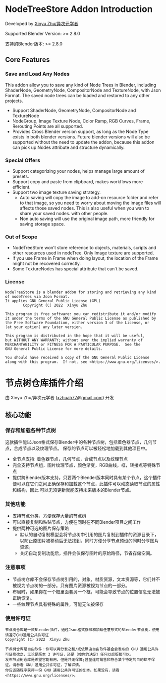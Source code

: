# NodeTreeStore Addon Introduction

Developed by [Xinyu Zhu/异次元学者](mailto:xzhuah77@gmail.com)

Supported Blender Version: >= 2.8.0 

支持的Blender版本: >= 2.8.0

## Core Features

### Save and Load Any Nodes
This addon allow you to save any kind of Node Trees in Blender,
including ShaderNode, GeometryNode, CompositorNode and TextureNode, with Json Format.
The saved node trees can be loaded and restored to any other projects.

* Support ShaderNode, GeometryNode, CompositorNode and TextureNode
* NodeGroup, Image Texture Node, Color Ramp, RGB Curves, Frame, Rerouting Points are all supported.
* Provides Cross Blender version support, as long as the Node Type exists in both blender versions. Future blender versions
will also be supported without the need to update the addon, because this addon can pick up Nodes attribute and structure dynamically.


### Special Offers

* Support categorizing your nodes, helps manage large amount of presets.
* Support copy and paste from clipboard, makes workflows more efficient.
* Support two image texture saving strategy.
    * Auto saving will copy the image to add-on resource folder and refer to that image, so you need to worry about moving the image files
    will affects those saved nodes. This is also useful when you wan to share your saved nodes.
    with other people.
    * Non auto saving will use the original image path, more friendly for saving storage space.
    
    
### Out of Scope

* NodeTreeStore won't store reference to objects, materials, scripts and other resources used in nodeTree. Only Image texture are supported.
* If you use Frame in Frame when doing layout, the location of the Frame might not be recovered correctly.
* Some TextureNodes has special attribute that can't be saved. 

### License

    NodeTreeStore is a blender addon for storing and retrieving any kind of nodeTrees via Json Format.
    It applies GNU General Public License (GPL)
            Copyright (C) 2022  Xinyu Zhu

    This program is free software: you can redistribute it and/or modify
    it under the terms of the GNU General Public License as published by
    the Free Software Foundation, either version 3 of the License, or
    (at your option) any later version.

    This program is distributed in the hope that it will be useful,
    but WITHOUT ANY WARRANTY; without even the implied warranty of
    MERCHANTABILITY or FITNESS FOR A PARTICULAR PURPOSE.  See the
    GNU General Public License for more details.

    You should have received a copy of the GNU General Public License
    along with this program.  If not, see <https://www.gnu.org/licenses/>.

# 节点树仓库插件介绍

由 Xinyu Zhu/异次元学者 (xzhuah77@gmail.com) 开发
## 核心功能

### 保存和加载各种节点树

这款插件能以Json格式保存Blender中的各种节点树，包括着色器节点，几何节点，合成节点以及纹理节点。
保存的节点可以被轻松地加载到其他项目中。

* 全节点支持: 着色器节点，几何节点，合成节点以及纹理节点
* 完全支持节点组，图片纹理节点，颜色渐变，RGB曲线，框，转接点等特殊节点
* 提供跨Blender版本支持，只要两个Blender版本同时具有某个节点，这个插件便可以在它们之间正确保存和加载这个节点，此插件可以动态读取节点的属性和结构，因此
可以无须更新就能支持未来版本的Blender节点。


### 其他功能

* 支持节点分类，方便保存大量的节点树
* 可以直接复制和粘贴节点，方便在同时在不同Blender项目之间工作
* 提供两种可选的图片保存策略
    * 默认的自动复制模型会将节点树中引用的图片复制到插件的资源目录下，以防止原图片被移动后无法找到，同时方便分享节点预设的同时分享图片资源。
    * 关闭自动复制功能后，插件会仅保存图片的原始路径，节省存储空间。

### 注意事项

* 节点树仓库不会保存节点树引用的，对象，材质资源，文本资源等，它们并不被视为节点树的一部分。只有图片资源被视为节点的一部分。
* 布局时，如果你在一个框里面套另一个框，可能会导致节点的位置信息无法被正确恢复。
* 一些纹理节点具有特殊的属性，可能无法被保存

### 使用许可证

    节点树仓库是一款Blender插件，通过Json格式存储和加载任意形式的Blender节点树，使用请遵守GNU通用公共许可证
    Copyright (C) 2022  Xinyu Zhu
   
    节点树仓库是自由软件：你可以再分发之和/或依照由自由软件基金会发布的 GNU 通用公共许可证修改之，无论是版本 3 许可证，还是（按你的决定）任何以后版都可以。 
    发布节点树仓库是希望它能有用，但是并无保障;甚至连可销售和符合某个特定的目的都不保证。请参看 GNU 通用公共许可证，了解详情。
    你应该随程序获得一份 GNU 通用公共许可证的复本。如果没有，请看 <https://www.gnu.org/licenses/>。
